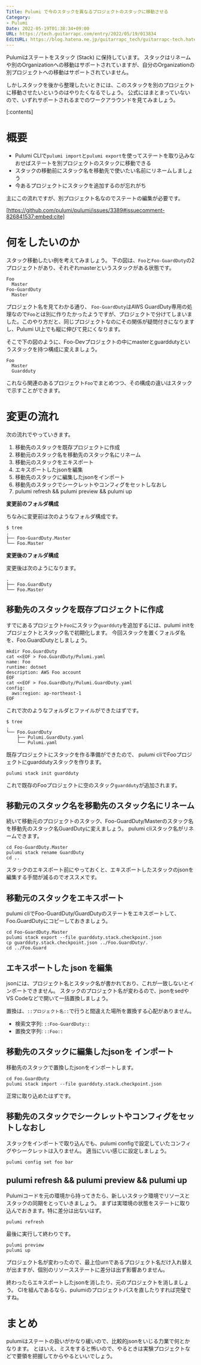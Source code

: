 ```yaml
---
Title: Pulumi で今のスタックを異なるプロジェクトのスタックに移動させる
Category:
- Pulumi
Date: 2022-05-19T01:38:34+09:00
URL: https://tech.guitarrapc.com/entry/2022/05/19/013834
EditURL: https://blog.hatena.ne.jp/guitarrapc_tech/guitarrapc-tech.hatenablog.com/atom/entry/13574176438093651459
---
```


Pulumiはステートをスタック (Stack) に保持しています。
スタックはリネームや別のOrganizationへの移動はサポートされていますが、自分のOrganizationの別プロジェクトへの移動はサポートされていません。

しかしスタックを後から整理したいときには、このスタックを別のプロジェクトに移動させたいというのはやりたくなるでしょう。
公式にはまとまっていないので、いずれサポートされるまでのワークアラウンドを見てみましょう。

[:contents]

# 概要

* Pulumi CLIで`pulumi import`と`pulumi export`を使ってステートを取り込みなおせばステートを別プロジェクトのスタックに移動できる
* スタックの移動前にスタック名を移動先で使いたい名前にリネームしましょう
* 今あるプロジェクトにスタックを追加するのが忘れがち

主にこの流れですが、別プロジェクト名なのでステートの編集が必要です。

[https://github.com/pulumi/pulumi/issues/3389#issuecomment-826841537:embed:cite]



# 何をしたいのか

スタック移動したい例を考えてみましょう。
下の図は、`Foo`と`Foo-GuardDuty`の2プロジェクトがあり、それぞれmasterというスタックがある状態です。

```
Foo
  Master
Foo-GuardDuty
  Master
```

プロジェクト名を見てわかる通り、 `Foo-GuardDuty`はAWS GuardDuty専用の処理なので`Foo`とは別に作りたかったようですが、プロジェクトで分けてしまいました。このやり方だと、同じプロジェクトなのにその関係が疑問付きになりますし、Pulumi UI上でも縦に伸びて見にくなります。

そこで下の図のように、Foo-Devプロジェクトの中にmasterとguarddutyというスタックを持つ構成に変えましょう。

```
Foo
  Master
  Guardduty
```

これなら関連のあるプロジェクト`Foo`でまとめつつ、その構成の違いはスタックで示すことができます。

# 変更の流れ

次の流れでやっていきます。

1. 移動先のスタックを既存プロジェクトに作成
2. 移動元のスタック名を移動先のスタック名にリネーム
3. 移動元のスタックをエキスポート
4. エキスポートしたjsonを編集
5. 移動先のスタックに編集したjsonをインポート
6. 移動先のスタックでシークレットやコンフィグをセットしなおし
7. pulumi refresh && pulumi preview && pulumi up

**変更前のフォルダ構成**

ちなみに変更前は次のようなフォルダ構成です。

```shell
$ tree
.
├── Foo-GuardDuty.Master
└── Foo.Master
```

**変更後のフォルダ構成**

変更後は次のようになります。

```shell
.
├── Foo.GuardDuty
└── Foo.Master
```

## 移動先のスタックを既存プロジェクトに作成

すでにあるプロジェクト`Foo`にスタック`guardduty`を追加するには、pulumi initをプロジェクトとスタック名で初期化します。
今回スタックを置くフォルダ名を、Foo.GuardDutyとしましょう。

```shell
mkdir Foo.GuardDuty
cat <<EOF > Foo.GuardDuty/Pulumi.yaml
name: Foo
runtime: dotnet
description: AWS Foo account
EOF
cat <<EOF > Foo.GuardDuty/Pulumi.GuardDuty.yaml
config:
  aws:region: ap-northeast-1
EOF
```

これで次のようなフォルダとファイルができたはずです。

```shell
$ tree
.
└── Foo.GuardDuty
    ├── Pulumi.GuardDuty.yaml
    └── Pulumi.yaml
```

既存プロジェクトにスタックを作る準備ができたので、 pulumi cliでFooプロジェクトにguarddutyスタックを作ります。

```shell
pulumi stack init guardduty
```

これで既存のFooプロジェクトに空のスタック`guardduty`が追加されます。

## 移動元のスタック名を移動先のスタック名にリネーム

続いて移動元のプロジェクトのスタック、Foo-GuardDuty/Masterのスタック名を移動先のスタック名GuardDutyに変えましょう。
pulumi cliスタック名がリネームできます。

```shell
cd Foo-GuardDuty.Master
pulumi stack rename GuardDuty
cd ..
```

スタックのエキスポート前にやっておくと、エキスポートしたスタックのjsonを編集する手間が減るのでオススメです。

## 移動元のスタックをエキスポート

pulumi cliでFoo-GuardDuty/GuardDutyのステートをエキスポートして、Foo.GuardDutyにコピーしておきましょう。

```shell
cd Foo-GuardDuty.Master
pulumi stack export --file guardduty.stack.checkpoint.json
cp guardduty.stack.checkpoint.json ../Foo.GuardDuty/.
cd ../Foo.Guard
```

## エキスポートした json を編集

jsonには、プロジェクト名とスタック名が書かれており、これが一致しないとインポートできません。
スタックのプロジェクト名が変わるので、jsonをsedやVS Codeなどで開いて一括置換しましょう。

置換は、`::プロジェクト名::`で行うと間違えた場所を置換する心配がありません。

* 検索文字列: `::Foo-GuardDuty::`
* 置換文字列: `::Foo::`

## 移動先のスタックに編集したjsonを インポート

移動先のスタックで置換したjsonをインポートします。

```shell
cd Foo.GuardDuty
pulumi stack import --file guardduty.stack.checkpoint.json
```

正常に取り込めたはずです。

## 移動先のスタックでシークレットやコンフィグをセットしなおし

スタックをインポートで取り込んでも、pulumi configで設定していたコンフィグやシークレットは入りません。
適当にいい感じに設定しましょう。

```shell
pulumi config set foo bar
```

## pulumi refresh && pulumi preview && pulumi up

Pulumiコードを元の環境から持ってきたら、新しいスタック環境でリソースとスタックの同期をとっていきましょう。
まずは実環境の状態をステートに取り込んでおきます。特に差分は出ないはず。

```shell
pulumi refresh
```

最後に実行して終わりです。

```shell
pulumi preview
pulumi up
```

プロジェクト名が変わったので、最上位urnであるプロジェクト名だけ入れ替えが出ますが、個別のリソースステートに差分は出ず影響ありません。

終わったらエキスポートしたjsonを消したり、元のプロジェクトを消しましょう。
CIを組んであるなら、pulumiのプロジェクトパスを直したりすれば完璧ですね。

# まとめ

pulumiはステートの扱いがかなり緩いので、比較的jsonをいじる力業で何とかなります。
とはいえ、ミスをすると怖いので、やるときは実験プロジェクトなどで要領を把握してからやるといいでしょう。
